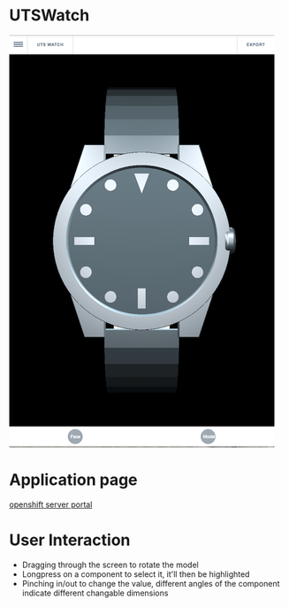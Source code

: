 # UTSWatch

![実行イメージ](https://raw.githubusercontent.com/kuramu1108/UTSWatch/master/img/application-screen-shot.png)

# Application page

[openshift server portal](http://php-hexacorn.ose-pilot.uts.edu.au/)

# User Interaction

- Dragging through the screen to rotate the model
- Longpress on a component to select it, it'll then be highlighted
- Pinching in/out to change the value, different angles of the component indicate different changable dimensions